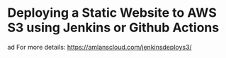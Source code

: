 # Deploying a Static Website to AWS S3 using Jenkins or Github Actions  
ad
For more details: https://amlanscloud.com/jenkinsdeploys3/
